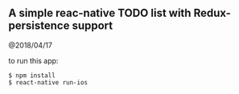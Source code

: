 A simple reac-native TODO list with Redux-persistence support
------------------------

@2018/04/17

to run this app:

```
$ npm install
$ react-native run-ios
```